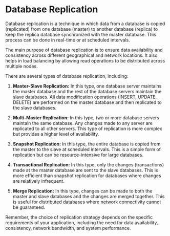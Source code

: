 # Database Replication

Database replication is a technique in which data from a database is copied (replicated) from one database (master) to another database (replica) to keep the replica database synchronized with the master database. This process can be done in real-time or at scheduled intervals.

The main purpose of database replication is to ensure data availability and consistency across different geographical and network locations. It also helps in load balancing by allowing read operations to be distributed across multiple nodes.

There are several types of database replication, including:

1. **Master-Slave Replication:** In this type, one database server maintains the master database and the rest of the database servers maintain the slave databases. All data modification operations (INSERT, UPDATE, DELETE) are performed on the master database and then replicated to the slave databases.

2. **Multi-Master Replication:** In this type, two or more database servers maintain the same database. Any changes made to any server are replicated to all other servers. This type of replication is more complex but provides a higher level of availability.

3. **Snapshot Replication:** In this type, the entire database is copied from the master to the slave at scheduled intervals. This is a simple form of replication but can be resource-intensive for large databases.

4. **Transactional Replication:** In this type, only the changes (transactions) made at the master database are sent to the slave databases. This is more efficient than snapshot replication for databases where changes are relatively infrequent.

5. **Merge Replication:** In this type, changes can be made to both the master and slave databases and the changes are merged together. This is useful for distributed databases where network connectivity cannot be guaranteed.

Remember, the choice of replication strategy depends on the specific requirements of your application, including the need for data availability, consistency, network bandwidth, and system performance.
